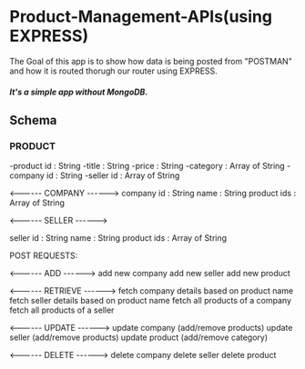 # Product-Management-APIs(using EXPRESS)
The Goal of this app is to show how data is being posted from "POSTMAN" and how it is routed thorugh our router using EXPRESS.

#### *It's a simple app without MongoDB.*

## Schema

### PRODUCT
-product id : String
-title : String
-price : String
-category : Array of String
-company id : String
-seller id : Array of String


<------ COMPANY ------>
company id : String
name : String
product ids : Array of String


<------ SELLER ------>

seller id : String
name : String
product ids : Array of String


POST REQUESTS:


<------ ADD ------>
add new company
add new seller
add new product


<------ RETRIEVE ------>
fetch company details based on product name
fetch seller details based on product name
fetch all products of a company
fetch all products of a seller


<------ UPDATE ------>
update company (add/remove products)
update seller (add/remove products)
update product (add/remove category)


<------ DELETE ------>
delete company
delete seller
delete product
